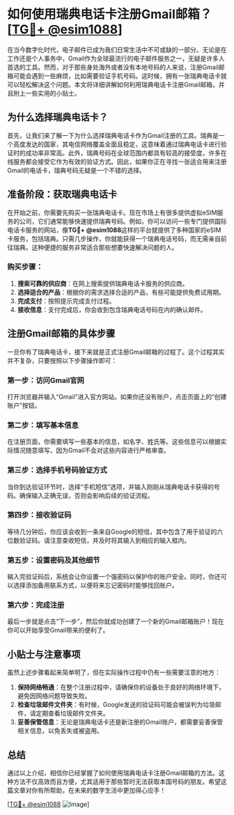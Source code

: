 # 如何使用瑞典电话卡注册Gmail邮箱？[[TG💪+ @esim1088](https://t.me/s/esim1088)]

在当今数字化时代，电子邮件已成为我们日常生活中不可或缺的一部分。无论是在工作还是个人事务中，Gmail作为全球最流行的电子邮件服务之一，无疑是许多人首选的工具。然而，对于那些身处海外或者没有本地号码的人来说，注册Gmail邮箱可能会遇到一些麻烦，比如需要验证手机号码。这时候，拥有一张瑞典电话卡就可以轻松解决这个问题。本文将详细讲解如何利用瑞典电话卡注册Gmail邮箱，并且附上一些实用的小贴士。

## 为什么选择瑞典电话卡？

首先，让我们来了解一下为什么选择瑞典电话卡作为Gmail注册的工具。瑞典是一个高度发达的国家，其电信网络覆盖全面且稳定，这意味着通过瑞典电话卡进行验证时的成功率非常高。此外，瑞典号码在全球范围内都具有较高的接受度，许多在线服务都会接受它作为有效的验证方式。因此，如果你正在寻找一张适合用来注册Gmail的电话卡，瑞典号码无疑是一个不错的选择。

## 准备阶段：获取瑞典电话卡

在开始之前，你需要先购买一张瑞典电话卡。现在市场上有很多提供虚拟eSIM服务的公司，它们通常能够快速提供瑞典号码。例如，你可以访问一些专门提供国际电话卡服务的网站，像**TG💪+ @esim1088**这样的平台就提供了多种国家的eSIM卡服务，包括瑞典。只需几步操作，你就能获得一个瑞典电话号码，而无需亲自前往瑞典。这种便捷的服务非常适合那些想要快速解决问题的人。

### 购买步骤：
1. **搜索可靠的供应商**：在网上搜索提供瑞典电话卡服务的供应商。
2. **选择适合的产品**：根据你的需求选择合适的产品，有些可能提供免费试用期。
3. **完成支付**：按照提示完成支付过程。
4. **接收信息**：支付完成后，你会收到包含瑞典电话号码在内的确认邮件。

## 注册Gmail邮箱的具体步骤

一旦你有了瑞典电话卡，接下来就是正式注册Gmail邮箱的过程了。这个过程其实并不复杂，只要按照以下步骤操作即可：

### 第一步：访问Gmail官网
打开浏览器并输入“Gmail”进入官方网站。如果你还没有账户，点击页面上的“创建账户”按钮。

### 第二步：填写基本信息
在注册页面，你需要填写一些基本的信息，如名字、姓氏等。这些信息可以根据实际情况随意填写，因为Gmail不会对这些内容进行严格审查。

### 第三步：选择手机号码验证方式
当你到达验证环节时，选择“手机短信”选项，并输入刚刚从瑞典电话卡获得的号码。确保输入正确无误，否则会影响后续的验证流程。

### 第四步：接收验证码
等待几分钟后，你应该会收到一条来自Google的短信，其中包含了用于验证的六位数验证码。请注意查收短信，并及时将其输入到相应的输入框内。

### 第五步：设置密码及其他细节
输入完验证码后，系统会让你设置一个强密码以保护你的账户安全。同时，你还可以选择添加备用联系方式，以便将来忘记密码时能够找回账户。

### 第六步：完成注册
最后一步就是点击“下一步”，然后你就成功创建了一个新的Gmail邮箱账户！现在你可以开始享受Gmail带来的便利了。

## 小贴士与注意事项

虽然上述步骤看起来简单明了，但在实际操作过程中仍有一些需要注意的地方：

1. **保持网络畅通**：在整个注册过程中，请确保你的设备处于良好的网络环境下，避免因网络问题导致失败。
2. **检查垃圾邮件文件夹**：有时候，Google发送的验证码可能会被误判为垃圾邮件，请定期查看垃圾邮件文件夹。
3. **妥善保管信息**：无论是瑞典电话卡还是新注册的Gmail账户，都需要妥善保管相关信息，以免丢失或被盗用。

## 总结

通过以上介绍，相信你已经掌握了如何使用瑞典电话卡注册Gmail邮箱的方法。这种方法不仅高效而且方便，尤其适用于那些暂时无法获取本国号码的朋友。希望这篇文章对你有所帮助，在未来的数字生活中更加得心应手！

[[TG💪+ @esim1088](https://t.me/s/esim1088) ![Image](https://i.postimg.cc/4NQfJmqS/Snipaste-2025-05-13-00-14-12.png)]